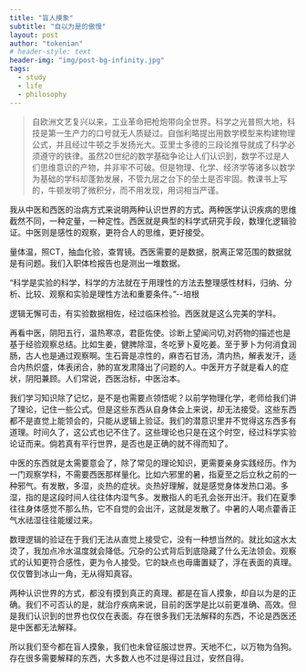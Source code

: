```yaml
---
title: "盲人摸象"
subtitle: "自以为是的傲慢"
layout: post
author: "tokenian"
# header-style: text
header-img: "img/post-bg-infinity.jpg"
tags:
  - study
  - life
  - philosophy
---
```


> 自欧洲文艺复兴以来，工业革命把枪炮带向全世界。科学之光普照大地，科技是第一生产力的口号就无人质疑过。自伽利略提出用数学模型来构建物理公式，并且经过牛顿之手发扬光大。亚里士多德的三段论推导就成了科学必须遵守的铁律。虽然20世纪的数学基础争论让人们认识到，数学不过是人们思维意识的产物，并非牢不可破。但是物理、化学、经济学等诸多以数学为基础的学科却蓬勃发展，不管九层之台下的垒土是否牢固。教课书上写的，牛顿发明了微积分，而不用发现，用词相当严谨。

我从中医和西医的治病方式来说明两种认识世界的方式。两种医学认识疾病的思维截然不同，一种定量，一种定性。西医就是典型的科学式研究手段，数理化逻辑验证。中医则是感性的观察，更符合人的思维，更好接受。

量体温，照CT，抽血化验，查胃镜。西医需要的是数据，脱离正常范围的数据就是有问题。我们入职体检报告也是测出一堆数据。

“科学是实验的科学，科学的方法就在于用理性的方法去整理感性材料，归纳、分析、比较、观察和实验是理性方法和重要条件。”--培根

逻辑无懈可击，有实验数据相佐，经过临床检验。西医就是这么完美的学科。

再看中医，阴阳五行，温热寒凉，君臣佐使。诊断上望闻问切,对药物的描述也是基于经验观察总结。比如生姜，健脾除湿，冬吃萝卜夏吃姜。至于萝卜为何消食润肠，古人也是通过观察啊。生石膏是凉性的，麻杏石甘汤，清内热，解表发汗，适合内热炽盛，体表闭合，肺的宣发肃降出了问题的人。中医开方子就是看人的症状，阴阳兼顾。人们常说，西医治标，中医治本。

我们学习知识除了记忆，是不是也需要点领悟呢？以前学物理化学，老师给我们讲了理论，记住一些公式。但是这些东西从自身体会上来说，却无法接受。这些东西都不是直觉上能领会的，只能从逻辑上验证。我们的潜意识里并不觉得这东西多有道理。时间久了，这公式也记不住了。这些理论也只是在这个时空，经过科学实验论证而来。倘若真有平行世界，是否也是正确的就不得而知了。

中医的东西就是太需要意会了，除了常见的理论知识，更需要亲身实践经历。作为一门观察学科，不需要西医那样量化。比如六邪里的暑，指夏至之后立秋之前的一种邪气。有发散，多湿，炎热的症状。炎热好理解，就是感觉身体发热口渴。多湿，指的是这段时间人往往体内湿气多。发散指人的毛孔会张开出汗。我们在夏季往往身体感觉不那么热，它不自觉的会出汗，这就是发散了。中暑的人喝点藿香正气水祛湿往往能缓过来。

数理逻辑的验证在于我们无法从直觉上接受它，没有一种想当然的。就比如这水太烫了，我加点冷水温度就会降低。冗杂的公式背后到底隐藏了什么无法领会。观察式的认知更符合感性，更为令人接受。它的缺点也毋庸置疑了，浮在表面的真理。仅仅瞥到冰山一角，无从得知真容。

两种认识世界的方式，都没有摸到真正的真理。都是在盲人摸象，却自以为是的正确。我们不可否认的是，就治疗疾病来说，目前的医学是比以前更准确、高效。但是我们认识到的世界也仅仅在表面。存在很多我们无法解释的东西，不论是西医还是中医都无法解释。

所以我们至今都在盲人摸象，我们也未曾征服过世界。天地不仁，以万物为刍狗。存在很多需要解释的东西，大多数人也不过是得过且过，安然自得。